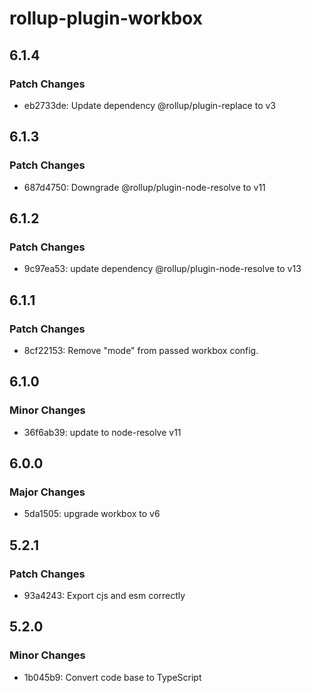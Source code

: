# rollup-plugin-workbox

## 6.1.4

### Patch Changes

- eb2733de: Update dependency @rollup/plugin-replace to v3

## 6.1.3

### Patch Changes

- 687d4750: Downgrade @rollup/plugin-node-resolve to v11

## 6.1.2

### Patch Changes

- 9c97ea53: update dependency @rollup/plugin-node-resolve to v13

## 6.1.1

### Patch Changes

- 8cf22153: Remove "mode" from passed workbox config.

## 6.1.0

### Minor Changes

- 36f6ab39: update to node-resolve v11

## 6.0.0

### Major Changes

- 5da1505: upgrade workbox to v6

## 5.2.1

### Patch Changes

- 93a4243: Export cjs and esm correctly

## 5.2.0

### Minor Changes

- 1b045b9: Convert code base to TypeScript
